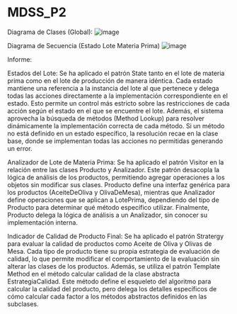 # MDSS_P2

Diagrama de Clases (Global):
![image](https://github.com/user-attachments/assets/e8d884ce-9561-4764-803a-ca002433ed28)

Diagrama de Secuencia (Estado Lote Materia Prima)
![image](https://github.com/user-attachments/assets/948677b6-ad09-4f00-96b9-bca58be48834)

Informe:


Estados del Lote:
Se ha aplicado el patrón State tanto en el lote de materia prima como en el lote de producción de manera idéntica. Cada estado mantiene una referencia a la instancia del lote al que pertenece y delega todas las acciones directamente a la implementación correspondiente en el estado. Esto permite un control más estricto sobre las restricciones de cada acción según el estado en el que se encuentre el lote.
Además, el sistema aprovecha la búsqueda de métodos (Method Lookup) para resolver dinámicamente la implementación correcta de cada método. Si un método no está definido en un estado específico, la resolución recae en la clase base, donde se implementan todas las acciones no permitidas generando un error.

Analizador de Lote de Materia Prima:
Se ha aplicado el patrón Visitor en la relación entre las clases Producto y Analizador. Este patrón desacopla la lógica de análisis de los productos, permitiendo agregar operaciones a los objetos sin modificar sus clases. Producto define una interfaz genérica para los productos (AceiteDeOliva y OlivaDeMesa), mientras que Analizador define operaciones que se aplican a LotePrima, dependiendo del tipo de Producto para determinar qué método específico utilizar. Finalmente, Producto delega la lógica de análisis a un Analizador, sin conocer su implementación interna.

Indicador de Calidad de Producto Final:
Se ha aplicado el patrón Stratergy para evaluar la calidad de productos como Aceite de Oliva y Olivas de Mesa. Cada tipo de producto tiene su propia estrategia de evaluación de calidad, lo que permite modificar el comportamiento de la evaluación sin alterar las clases de los productos.
Además, se utiliza el patrón Template Method en el método calcular calidad de la clase abstracta EstrategiaCalidad. Este método define el esqueleto del algoritmo para calcular la calidad del producto, pero delega los detalles específicos de cómo calcular cada factor a los métodos abstractos definidos en las subclases.
